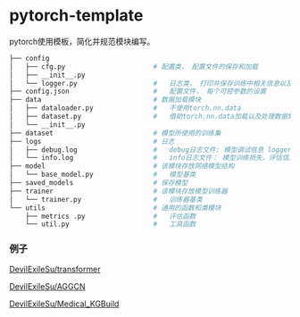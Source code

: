 ﻿# pytorch-template

pytorch使用模板，简化并规范模块编写。

```bash
├── config
│   ├── cfg.py                      # 配置类， 配置文件的保存和加载
│   ├── __init__.py 			
│   └── logger.py                   # 	日志类， 打印并保存训练中相关信息以及训练结果
├── config.json                     # 	配置文件， 每个可控参数的设置
├── data                            # 数据加载模块
│   ├── dataloader.py               # 	不使用torch.nn.data
│   ├── dataset.py                  # 	借助torch.nn.data加载以及处理数据集
│   └── __init__.py
├── dataset                         # 模型所使用的训练集	
├── logs                            # 日志
│   ├── debug.log                   # 	debug日志文件: 模型调试信息 logger.debug("....")
│   └── info.log                    # 	info日志文件： 模型训练损失，评估信息 logger.info("...")
├── model                           # 该模块存放网络模型结构
│   └── base_model.py               # 	模型基类
├── saved_models                    # 保存模型
├── trainer                         # 该模块存放模型训练器
│   └── trainer.py                  # 	训练器基类
└── utils                           # 通用的函数和类模块
    ├── metrics .py                 # 	评估函数
    └── util.py                     # 	工具函数
```

### 例子

[DevilExileSu/transformer](https://github.com/DevilExileSu/transformer) 

[DevilExileSu/AGGCN](https://github.com/DevilExileSu/AGGCN)

[DevilExileSu/Medical_KGBuild](https://github.com/DevilExileSu/Medical_KGBuild/tree/main/Model)
